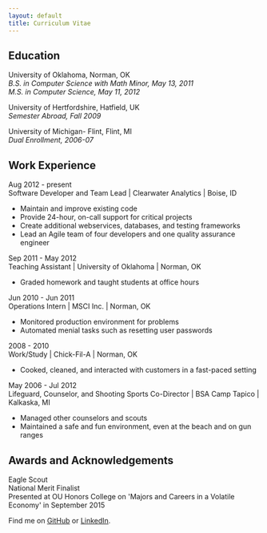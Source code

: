 ```yaml
---
layout: default
title: Curriculum Vitae
---
```


Education
---------
University of Oklahoma, Norman, OK  
*B.S. in Computer Science with Math Minor, May 13, 2011*  
*M.S. in Computer Science, May 11, 2012*  

University of Hertfordshire, Hatfield, UK  
*Semester Abroad, Fall 2009*

University of Michigan- Flint, Flint, MI  
*Dual Enrollment, 2006-07*  

Work Experience
---------------
Aug 2012 - present  
Software Developer and Team Lead | Clearwater Analytics | Boise, ID  
* Maintain and improve existing code  
* Provide 24-hour, on-call support for critical projects
* Create additional webservices, databases, and testing frameworks  
* Lead an Agile team of four developers and one quality assurance engineer  

Sep 2011 - May 2012  
Teaching Assistant | University of Oklahoma | Norman, OK
* Graded homework and taught students at office hours

Jun 2010 - Jun 2011  
Operations Intern | MSCI Inc. | Norman, OK
* Monitored production environment for problems
* Automated menial tasks such as resetting user passwords

2008 - 2010  
Work/Study | Chick-Fil-A | Norman, OK
* Cooked, cleaned, and interacted with customers in a fast-paced setting

May 2006 - Jul 2012  
Lifeguard, Counselor, and Shooting Sports Co-Director | BSA Camp Tapico | Kalkaska, MI
* Managed other counselors and scouts
* Maintained a safe and fun environment, even at the beach and on gun ranges

Awards and Acknowledgements
---------------------------
Eagle Scout  
National Merit Finalist  
Presented at OU Honors College on 'Majors and Careers in a Volatile Economy' in September 2015  


Find me on [GitHub](https://github.com/timburr1) or [LinkedIn](http://www.linkedin.com/pub/timothy-burr/66/a88/a39).
